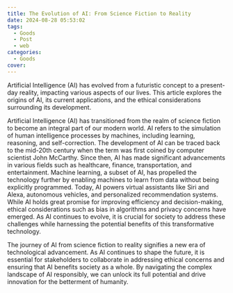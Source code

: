 ```yaml
---
title: The Evolution of AI: From Science Fiction to Reality
date: 2024-08-28 05:53:02
tags:
  - Goods
  - Post
  - web
categories:
  - Goods
cover: 
---
```


Artificial Intelligence (AI) has evolved from a futuristic concept to a present-day reality, impacting various aspects of our lives. This article explores the origins of AI, its current applications, and the ethical considerations surrounding its development.

Artificial Intelligence (AI) has transitioned from the realm of science fiction to become an integral part of our modern world. AI refers to the simulation of human intelligence processes by machines, including learning, reasoning, and self-correction. The development of AI can be traced back to the mid-20th century when the term was first coined by computer scientist John McCarthy. Since then, AI has made significant advancements in various fields such as healthcare, finance, transportation, and entertainment. Machine learning, a subset of AI, has propelled the technology further by enabling machines to learn from data without being explicitly programmed. Today, AI powers virtual assistants like Siri and Alexa, autonomous vehicles, and personalized recommendation systems. While AI holds great promise for improving efficiency and decision-making, ethical considerations such as bias in algorithms and privacy concerns have emerged. As AI continues to evolve, it is crucial for society to address these challenges while harnessing the potential benefits of this transformative technology.

The journey of AI from science fiction to reality signifies a new era of technological advancement. As AI continues to shape the future, it is essential for stakeholders to collaborate in addressing ethical concerns and ensuring that AI benefits society as a whole. By navigating the complex landscape of AI responsibly, we can unlock its full potential and drive innovation for the betterment of humanity.
